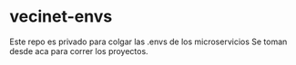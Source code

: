 ﻿# vecinet-envs

Este repo es privado para colgar las .envs de los microservicios
Se toman desde aca para correr los proyectos.

